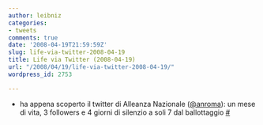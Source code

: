 ```yaml
---
author: leibniz
categories:
- tweets
comments: true
date: '2008-04-19T21:59:59Z'
slug: life-via-twitter-2008-04-19
title: Life via Twitter (2008-04-19)
url: "/2008/04/19/life-via-twitter-2008-04-19/"
wordpress_id: 2753

---
```

* ha appena scoperto il twitter di Alleanza Nazionale ([@anroma](https://twitter.com/anroma)): un mese di vita, 3 followers e 4 giorni di silenzio a soli 7 dal ballottaggio [#](https://twitter.com/leibniz/statuses/792560509)


